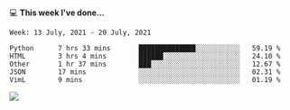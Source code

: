 💻 **This week I've done...**

<!--START_SECTION:waka-->
```text
Week: 13 July, 2021 - 20 July, 2021

Python      7 hrs 33 mins       ██████████████░░░░░░░░░░░   59.19 % 
HTML        3 hrs 4 mins        ██████░░░░░░░░░░░░░░░░░░░   24.10 % 
Other       1 hr 37 mins        ███░░░░░░░░░░░░░░░░░░░░░░   12.67 % 
JSON        17 mins             ░░░░░░░░░░░░░░░░░░░░░░░░░   02.31 % 
VimL        9 mins              ░░░░░░░░░░░░░░░░░░░░░░░░░   01.19 %
```
<!--END_SECTION:waka-->

![](https://hits.seeyoufarm.com/api/count/incr/badge.svg?url=https%3A%2F%2Fgithub.com%2Fkuanhungchen&count_bg=%2379C83D&title_bg=%23555555&icon=github.svg&icon_color=%23E7E7E7&title=hits&edge_flat=false)
